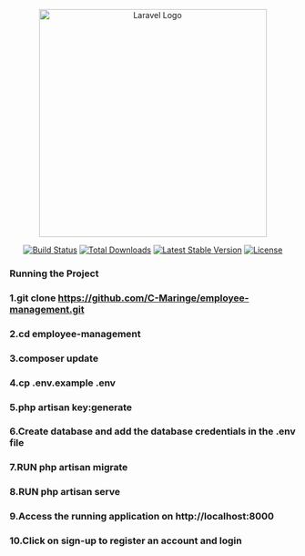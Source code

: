 <p align="center"><a href="https://laravel.com" target="_blank"><img src="https://raw.githubusercontent.com/laravel/art/master/logo-lockup/5%20SVG/2%20CMYK/1%20Full%20Color/laravel-logolockup-cmyk-red.svg" width="400" alt="Laravel Logo"></a></p>

<p align="center">
<a href="https://github.com/laravel/framework/actions"><img src="https://github.com/laravel/framework/workflows/tests/badge.svg" alt="Build Status"></a>
<a href="https://packagist.org/packages/laravel/framework"><img src="https://img.shields.io/packagist/dt/laravel/framework" alt="Total Downloads"></a>
<a href="https://packagist.org/packages/laravel/framework"><img src="https://img.shields.io/packagist/v/laravel/framework" alt="Latest Stable Version"></a>
<a href="https://packagist.org/packages/laravel/framework"><img src="https://img.shields.io/packagist/l/laravel/framework" alt="License"></a>
</p>

### Running the Project

### 1.git clone https://github.com/C-Maringe/employee-management.git
### 2.cd employee-management
### 3.composer update
### 4.cp .env.example .env
### 5.php artisan key:generate
### 6.Create database and add the database credentials in the .env file
### 7.RUN  php artisan migrate
### 8.RUN  php artisan serve
### 9.Access the running application on http://localhost:8000
### 10.Click on sign-up to register an account and login 


